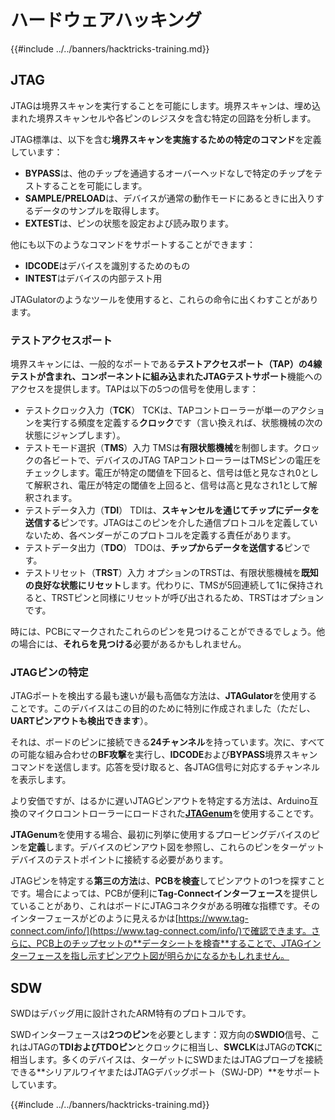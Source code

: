 # ハードウェアハッキング

{{#include ../../banners/hacktricks-training.md}}

## JTAG

JTAGは境界スキャンを実行することを可能にします。境界スキャンは、埋め込まれた境界スキャンセルや各ピンのレジスタを含む特定の回路を分析します。

JTAG標準は、以下を含む**境界スキャンを実施するための特定のコマンド**を定義しています：

- **BYPASS**は、他のチップを通過するオーバーヘッドなしで特定のチップをテストすることを可能にします。
- **SAMPLE/PRELOAD**は、デバイスが通常の動作モードにあるときに出入りするデータのサンプルを取得します。
- **EXTEST**は、ピンの状態を設定および読み取ります。

他にも以下のようなコマンドをサポートすることができます：

- **IDCODE**はデバイスを識別するためのもの
- **INTEST**はデバイスの内部テスト用

JTAGulatorのようなツールを使用すると、これらの命令に出くわすことがあります。

### テストアクセスポート

境界スキャンには、一般的なポートである**テストアクセスポート（TAP）**の4線テストが含まれ、コンポーネントに組み込まれた**JTAGテストサポート**機能へのアクセスを提供します。TAPは以下の5つの信号を使用します：

- テストクロック入力（**TCK**） TCKは、TAPコントローラーが単一のアクションを実行する頻度を定義する**クロック**です（言い換えれば、状態機械の次の状態にジャンプします）。
- テストモード選択（**TMS**）入力 TMSは**有限状態機械**を制御します。クロックの各ビートで、デバイスのJTAG TAPコントローラーはTMSピンの電圧をチェックします。電圧が特定の閾値を下回ると、信号は低と見なされ0として解釈され、電圧が特定の閾値を上回ると、信号は高と見なされ1として解釈されます。
- テストデータ入力（**TDI**） TDIは、**スキャンセルを通じてチップにデータを送信する**ピンです。JTAGはこのピンを介した通信プロトコルを定義していないため、各ベンダーがこのプロトコルを定義する責任があります。
- テストデータ出力（**TDO**） TDOは、**チップからデータを送信する**ピンです。
- テストリセット（**TRST**）入力 オプションのTRSTは、有限状態機械を**既知の良好な状態にリセット**します。代わりに、TMSが5回連続して1に保持されると、TRSTピンと同様にリセットが呼び出されるため、TRSTはオプションです。

時には、PCBにマークされたこれらのピンを見つけることができるでしょう。他の場合には、**それらを見つける**必要があるかもしれません。

### JTAGピンの特定

JTAGポートを検出する最も速いが最も高価な方法は、**JTAGulator**を使用することです。このデバイスはこの目的のために特別に作成されました（ただし、**UARTピンアウトも検出できます**）。

それは、ボードのピンに接続できる**24チャンネル**を持っています。次に、すべての可能な組み合わせの**BF攻撃**を実行し、**IDCODE**および**BYPASS**境界スキャンコマンドを送信します。応答を受け取ると、各JTAG信号に対応するチャンネルを表示します。

より安価ですが、はるかに遅いJTAGピンアウトを特定する方法は、Arduino互換のマイクロコントローラーにロードされた[**JTAGenum**](https://github.com/cyphunk/JTAGenum/)を使用することです。

**JTAGenum**を使用する場合、最初に列挙に使用するプロービングデバイスのピンを**定義**します。デバイスのピンアウト図を参照し、これらのピンをターゲットデバイスのテストポイントに接続する必要があります。

JTAGピンを特定する**第三の方法**は、**PCBを検査**してピンアウトの1つを探すことです。場合によっては、PCBが便利に**Tag-Connectインターフェース**を提供していることがあり、これはボードにJTAGコネクタがある明確な指標です。そのインターフェースがどのように見えるかは[https://www.tag-connect.com/info/](https://www.tag-connect.com/info/)で確認できます。さらに、PCB上のチップセットの**データシートを検査**することで、JTAGインターフェースを指し示すピンアウト図が明らかになるかもしれません。

## SDW

SWDはデバッグ用に設計されたARM特有のプロトコルです。

SWDインターフェースは**2つのピン**を必要とします：双方向の**SWDIO**信号、これはJTAGの**TDIおよびTDOピン**とクロックに相当し、**SWCLK**はJTAGの**TCK**に相当します。多くのデバイスは、ターゲットにSWDまたはJTAGプローブを接続できる**シリアルワイヤまたはJTAGデバッグポート（SWJ-DP）**をサポートしています。

{{#include ../../banners/hacktricks-training.md}}

